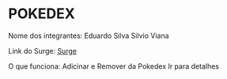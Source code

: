 # POKEDEX

Nome dos integrantes:
Eduardo Silva
Silvio Viana

Link do Surge: [Surge](http://cruz-pokedex15.surge.sh/)

O que funciona:
Adicinar e Remover da Pokedex
Ir para detalhes
